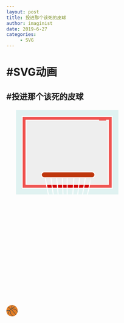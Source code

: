 ```yaml
---
layout: post
title: 投进那个该死的皮球
author: imaginist
date: 2019-6-27
categories:
     - SVG
---
```



# #SVG动画
## #投进那个该死的皮球






<svg class="basket" xmlns="http://www.w3.org/2000/svg" xmlns:xlink="http://www.w3.org/1999/xlink" version="1.1" id="Layer_1" x="0px" y="0px" width="1500px" height="1500px" viewBox="0 0 200 200" enable-background="new 0 0 128 128" xml:space="preserve">
<g>
	<g>
		<polygon fill="#E0F2F1" points="54.021,84 54.553,90 58.657,90 58.429,84   "/>
		<polygon fill="#E0F2F1" points="59.432,84 59.659,90 63,90 63,84   "/>
		<polygon fill="#E0F2F1" points="64,84 64,90 68.889,90 69.272,84   "/>
		<path fill="#E0F2F1" d="M10,2v88h33.318l-1.138-6H17h-1v-0.75V8.75v-0.5C16,7.974,16.724,8,17,8h94c0.276,0,0-0.026,0,0.25v75    c0,0.276,0.276,0.75,0,0.75h-0.5H86.542l-1.292,6H117V2H10z"/>
		<polygon fill="#E0F2F1" points="75.702,84 75.017,90 79.12,90 80.108,84   "/>
		<polygon fill="#E0F2F1" points="70.288,84 69.908,90 74.011,90 74.696,84   "/>
		<polygon fill="#E0F2F1" points="47.6,84 43.197,84 44.335,90 48.434,90   "/>
		<polygon fill="#E0F2F1" points="80.132,90 84.227,90 85.519,84 81.122,84   "/>
		<polygon fill="#E0F2F1" points="53.018,84 48.609,84 49.444,90 53.549,90   "/>
		<polygon fill="#D50000" points="81.781,80 81.286,83 85.734,83 86.38,80   "/>
		<polygon fill="#D50000" points="48.052,80 48.47,83 52.929,83 52.664,80   "/>
		<path fill="#EF5350" d="M21,80h-1v-0.75v-66.5v-0.5c0-0.276,0.724-0.25,1-0.25h75.5c0.276,0,0.5,0.224,0.5,0.5S96.776,13,96.5,13    h8c-0.276,0-0.5-0.224-0.5-0.5s0.224-0.5,0.5-0.5h2.5c0.276,0,0-0.026,0,0.25v67c0,0.276,0.276,0.75,0,0.75h-0.5H87.404l-0.646,3    H110V9H17v74h24.99l-0.569-3H21z"/>
		<polygon fill="#D50000" points="53.667,80 53.933,83 58.391,83 58.277,80   "/>
		<polygon fill="#D50000" points="70.351,83 74.811,83 75.153,80 70.541,80   "/>
		<polygon fill="#D50000" points="64,80 64,83 69.336,83 69.528,80   "/>
		<polygon fill="#D50000" points="59.281,80 59.394,83 63,83 63,80   "/>
		<polygon fill="#D50000" points="42.438,80 43.008,83 47.46,83 47.043,80   "/>
		<polygon fill="#D50000" points="75.816,83 80.273,83 80.768,80 76.159,80   "/>
		<path fill="#D50000" d="M15.5,83.25v0.5H16C15.724,83.75,15.5,83.526,15.5,83.25z"/>
		<path fill="#D50000" d="M19.5,79.25v0.5H20C19.724,79.75,19.5,79.526,19.5,79.25z"/>
		<polygon fill="#EEEEEE" points="76.959,73 76.273,79 80.933,79 81.921,73   "/>
		<polygon fill="#EEEEEE" points="82.935,73 81.945,79 86.596,79 87.888,73   "/>
		<path fill="#EEEEEE" d="M21,79h20.231l-1.138-6h-0.552c-0.207,0-0.408-0.146-0.604-0.188c-1.62-0.297-2.896-1.684-2.896-3.375    c0-1.897,1.603-3.438,3.5-3.438h49.9c1.897,0,3.5,1.478,3.5,3.375c0,1.691-1.276,3.203-2.896,3.5    C89.85,72.916,89.647,73,89.441,73H88c0,0,0-0.242,0-0.238L87.619,79H106V13h-1.5h-8H21V79z"/>
		<polygon fill="#EEEEEE" points="41.11,73 42.249,79 46.904,79 46.069,73   "/>
		<polygon fill="#EEEEEE" points="63,79 63,73 59.016,73 59.243,79   "/>
		<path fill="#EEEEEE" d="M58.24,79l-0.226-5.95c0-0.017,0.007-0.05,0.008-0.05h-4.975l0.532,6H58.24z"/>
		<polygon fill="#EEEEEE" points="69.592,79 69.975,73 64,73 64,79   "/>
		<polygon fill="#EEEEEE" points="52.043,73 47.078,73 47.913,79 52.575,79   "/>
		<polygon fill="#EEEEEE" points="75.268,79 75.953,73 70.983,73 70.604,79   "/>
		<path fill="#D50000" d="M89.045,72.688c-0.197,0.035-0.397,0.062-0.604,0.062C88.647,72.75,88.85,72.729,89.045,72.688z"/>
		<path fill="#D50000" d="M38.541,72.75c-0.206,0-0.406-0.027-0.604-0.062C38.133,72.729,38.334,72.75,38.541,72.75z"/>
		<path fill="#BF360C" d="M37.041,69.5c0,1.355,1.145,2.5,2.5,2.5h49.9c1.355,0,2.5-1.145,2.5-2.5s-1.145-2.5-2.5-2.5h-49.9    C38.186,67,37.041,68.145,37.041,69.5z"/>
	</g>
	<g>




		
		
		
<?xml version="1.0" encoding="iso-8859-1"?>
<!-- Generator: Adobe Illustrator 19.0.0, SVG Export Plug-In . SVG Version: 6.00 Build 0)  -->
<svg class="ball" version="1.1" id="Capa_1" xmlns="http://www.w3.org/2000/svg" xmlns:xlink="http://www.w3.org/1999/xlink" x="0px" y="0px"
	 viewBox="0 0 950 950" style="enable-background:new 0 0 56 56;" xml:space="preserve">
<circle style="fill:#E57E25;" cx="28" cy="28" r="28"/>
<path style="fill:#38454F;" d="M0.729,30.188c3.621-3.458,9.574-4.556,13.853-2.558c-3.798,5.417-6.596,11.581-8.155,18.219
	c0.471,0.569,0.968,1.114,1.482,1.643c0.141-0.133,0.252-0.3,0.296-0.503c1.471-6.684,4.259-12.877,8.075-18.296
	c2.555,1.983,3.809,5.247,3.525,9.435l-0.004,0.054l0.002,0.055c0.251,6.063,3.746,11.611,9.348,14.839
	c1.762,1.016,3.608,1.723,5.466,2.129c1.658-0.402,3.256-0.952,4.784-1.634c-3.049,0.236-6.277-0.514-9.252-2.228
	c-4.989-2.875-8.105-7.782-8.346-13.136c0.395-6.064-2.008-9.374-4.324-11.145c1.487-1.945,3.112-3.778,4.858-5.488
	c7.154,6.653,13.881,13.779,20.076,21.313l4.313,5.247l1.545-1.271l-4.313-5.247c-6.223-7.568-12.977-14.728-20.16-21.416
	c1.39-1.259,2.85-2.442,4.373-3.543c2.39,3.021,6.233,4.501,11.036,4.185c4.519,0.205,8.76,2.665,11.643,6.754
	c2.242,3.18,3.383,6.962,3.269,10.49c0.623-1.611,1.099-3.294,1.417-5.033c-0.592-2.311-1.617-4.575-3.051-6.609
	c-3.255-4.617-8.084-7.388-13.248-7.602l-0.055-0.002l-0.054,0.004c-4.07,0.274-7.294-0.911-9.295-3.34
	c5.142-3.417,10.935-5.93,17.155-7.3c0.203-0.045,0.365-0.161,0.498-0.302c-0.528-0.512-1.072-1.008-1.639-1.477
	c-6.19,1.454-11.965,3.99-17.109,7.407c-1.946-3.908-1.265-9.4,1.667-13.169l0.407-0.523C29.888,0.048,28.95,0,28,0v0.614
	c-2.774,4.391-3.187,10.109-0.926,14.371c-1.659,1.195-3.245,2.483-4.753,3.857c-3.269-2.989-6.615-5.891-10.053-8.674L8.953,7.484
	C8.461,7.941,7.987,8.415,7.529,8.906l3.481,2.818c3.369,2.727,6.649,5.569,9.855,8.497c-1.829,1.798-3.531,3.726-5.085,5.772
	c-0.114-0.058-0.23-0.118-0.339-0.169C10.698,23.603,4.46,24.534,0.19,28H0c0,0.93,0.048,1.848,0.136,2.754L0.729,30.188z"/>

</svg>
<style>
.ball {
 animation: bear 10s infinite;
 animation-timing-function:linear;
}

@keyframes ball{
 0% {transform: rotate(-180deg);}
  5%{transform:scale(1,2)}
  10%{transform:translateX(500PX);}
  20%{transform:translateY(300PX);}
  30%{transform:translateY(-500PX);}
  35%{transform: rotate(150deg);}
  40%{transform:translateY(0PX);}
  45%{transform:scale(1,1.2)}
  50%{transform:translateY(200PX);}
  60%{transform:translateX(300PX);}
  65%{transform: rotate(80deg);}
  70%{transform:translateY(200PX);}
  90%{transform: rotate(-177deg);}
  100%{transform:translateY(100PX);}
</style>



